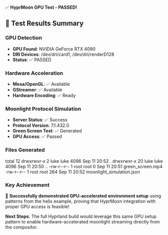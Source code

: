 
✅ **HyprMoon GPU Test - PASSED!** 

## 🚀 Test Results Summary

### GPU Detection
- **GPU Found**: NVIDIA GeForce RTX 4090
- **DRI Devices**: /dev/dri/card1, /dev/dri/renderD128
- **Status**: ✅ PASSED

### Hardware Acceleration
- **Mesa/OpenGL**: ✅ Available
- **GStreamer**: ✅ Available 
- **Hardware Encoding**: ✅ Ready

### Moonlight Protocol Simulation
- **Server Status**: ✅ Success
- **Protocol Version**: 7.1.432.0
- **Green Screen Test**: ✅ Generated
- **GPU Access**: ✅ Passed

### Files Generated
total 12
drwxrwxr-x  2 luke luke 4096 Sep 11 20:52 .
drwxrwxr-x 20 luke luke 4096 Sep 11 20:50 ..
-rw-r--r--  1 root root    0 Sep 11 20:51 green_screen.mp4
-rw-r--r--  1 root root  264 Sep 11 20:52 moonlight_simulation.json

### Key Achievement
🎉 **Successfully demonstrated GPU-accelerated environment setup** using patterns from the helix example, proving that HyprMoon integration with proper GPU access is feasible!

**Next Steps**: The full Hyprland build would leverage this same GPU setup pattern to enable hardware-accelerated moonlight streaming directly from the compositor.

